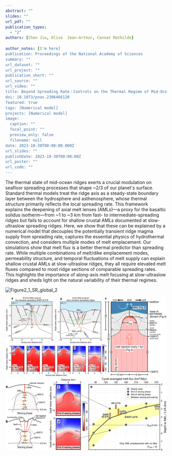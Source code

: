 ```yaml
---
abstract: ""
slides: ""
url_pdf: ""
publication_types:
  - "2"
authors: [Chen Jie, Olive  Jean-Arthur, Cannat Mathilde]

author_notes: [I'm here]
publication: Proceedings of the National Academy of Sciences
summary: ""
url_dataset: ""
url_project: ""
publication_short: ""
url_source: ""
url_video: ""
title: Beyond Spreading Rate：Controls on the Thermal Regime of Mid-Ocean Ridges
doi: 10.1073/pnas.2306466120
featured: true
tags: [Numerical model]
projects: [Numerical model]
image:
  caption: ""
  focal_point: ""
  preview_only: false
  filename: null
date: 2023-10-30T00:00:00.000Z
url_slides: ""
publishDate: 2023-10-30T00:00:00Z
url_poster: ""
url_code: ""
---
```


The thermal state of mid-ocean ridges exerts a crucial modulation on seafloor spreading processes that shape ~2/3 of our planet's surface. Standard thermal models treat the ridge axis as a steady-state boundary layer between the hydrosphere and asthenosphere, whose thermal structure primarily reflects the local spreading rate. This framework explains the deepening of axial melt lenses (AMLs)—a proxy for the basaltic solidus isotherm—from ~1 to ~3 km from fast- to intermediate-spreading ridges but fails to account for shallow crustal AMLs documented at slow-ultraslow spreading ridges. Here, we show that these can be explained by a numerical model that decouples the potentially transient ridge magma supply from spreading rate, captures the essential physics of hydrothermal convection, and considers multiple modes of melt emplacement. Our simulations show that melt flux is a better thermal predictor than spreading rate. While multiple combinations of melt/dike emplacement modes, permeability structure, and temporal fluctuations of melt supply can explain shallow crustal AMLs at slow-ultraslow ridges, they all require elevated melt fluxes compared to most ridge sections of comparable spreading rates. This highlights the importance of along-axis melt focusing at slow-ultraslow ridges and sheds light on the natural variability of their thermal regimes.

![Figure2_1_SR_global_2](/Users/jiechen/Documents/GitHub/Profile_JieCHEN/content/publication/Chen_et_al_2023_PNAS/Figure2_1_SR_global_2.jpg)





<img src="Figure2_2_DikeSketch.jpg" alt="figure" style="zoom:100%;" />





<img src="Figure2_5_cycle.jpg" alt="figure" style="zoom:100%;" />
